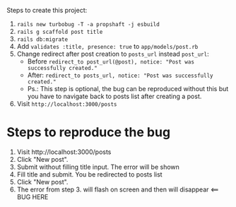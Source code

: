 Steps to create this project:
1. `rails new turbobug -T -a propshaft -j esbuild`
2. `rails g scaffold post title`
3. `rails db:migrate`
4. Add `validates :title, presence: true` to `app/models/post.rb`
5. Change redirect after post creation to `posts_url` instead  `post_url`:
    - Before `redirect_to post_url(@post), notice: "Post was successfully created."`
    - After: `redirect_to posts_url, notice: "Post was successfully created."`
    - Ps.: This step is optional, the bug can be reproduced without this but you have to navigate back to posts list after creating a post.
6. Visit `http://localhost:3000/posts`
# Steps to reproduce the bug

1. Visit http://localhost:3000/posts
2. Click "New post".
3. Submit without filling title input. The error will be shown
4. Fill title and submit. You be redirected to posts list
5. Click "New post".
6. The error from step 3. will flash on screen and then will disappear <== BUG HERE
